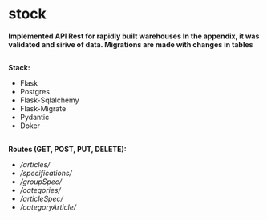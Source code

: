 # stock
**Implemented API Rest for rapidly built warehouses
In the appendix, it was validated and sirive of data. 
Migrations are made with changes in tables**
##
**Stack:**
- Flask
- Postgres
- Flask-Sqlalchemy
- Flask-Migrate
- Pydantic
- Doker
##
**Routes (GET, POST, PUT, DELETE):**
- */articles/*
- */specifications/*
- */groupSpec/*
- */categories/*
- */articleSpec/*
- */categoryArticle/*
